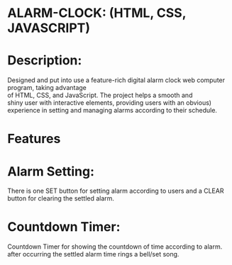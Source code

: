 # ALARM-CLOCK: (HTML, CSS, JAVASCRIPT)
# Description:
Designed and put into use a feature-rich digital alarm clock web computer program, taking advantage of HTML, CSS, and JavaScript. The project helps a smooth and shiny user with interactive elements, providing users with an obvious) experience in setting and managing alarms according to their schedule.

# Features
# Alarm Setting:
There is one SET button for setting alarm according to users and a CLEAR button for clearing the settled alarm.
# Countdown Timer:
Countdown Timer for showing the countdown of time according to alarm.
after occurring the settled alarm time rings a bell/set song.


